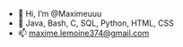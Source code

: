 - 👋 Hi, I’m @Maximeuuu
- 🌱 Java, Bash, C, SQL, Python, HTML, CSS
- 📫 maxime.lemoine374@gmail.com

<!---
Maximeuuu/Maximeuuu is a ✨ special ✨ repository because its `README.md` (this file) appears on your GitHub profile.
You can click the Preview link to take a look at your changes.
--->
